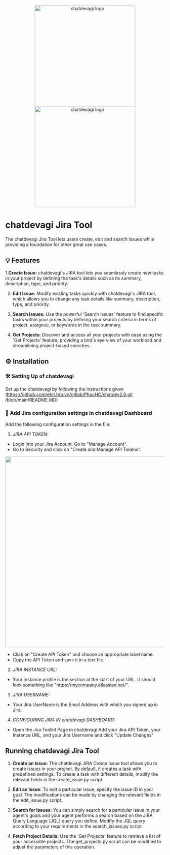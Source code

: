 <p align="center">
  <a href="https://chatdevagi.com//#gh-light-mode-only">
    <img src="https://chatdevagi.com/wp-content/uploads/2023/05/Logo-dark.svg" width="318px" alt="chatdevagi logo" />
  </a>
  <a href="https://chatdevagi.com//#gh-dark-mode-only">
    <img src="https://chatdevagi.com/wp-content/uploads/2023/05/Logo-light.svg" width="318px" alt="chatdevagi logo" />
  </a>
</p>

# chatdevagi Jira Tool

The chatdevagi Jira Tool lets users create, edit and search issues while providing a foundation for other great use cases.

## 💡 Features

1.**Create Issue:** chatdevagi's JIRA tool lets you seamlessly create new tasks in your project by defining the task's details such as its summary, description, type, and priority. 

2. **Edit Issue:** Modify existing tasks quickly with chatdevagi's JIRA tool, which allows you to change any task details like summary, description, type, and priority.

3. **Search Issues:** Use the powerful 'Search Issues' feature to find specific tasks within your projects by defining your search criteria in terms of project, assignee, or keywords in the task summary.

4. **Get Projects:** Discover and access all your projects with ease using the 'Get Projects' feature, providing a bird's eye view of your workload and streamlining project-based searches.

## ⚙️ Installation

### 🛠 **Setting Up of chatdevagi**
Set up the chatdevagi by following the instructions given (https://github.com/ebit.tpb.vn/gitlab/PhucHC/chatdev2.0.git /blob/main/README.MD)

### 🔧 **Add Jira configuration settings in chatdevagi Dashboard**
Add the following configuration settings in the file:

1. _JIRA API TOKEN:_
 - Login into your Jira Account. Go to "Manage Account".
 - Go to Security and click on "Create and Manage API Tokens".

<img src="https://github.com/ebit.tpb.vn/gitlab/PhucHC/chatdev2.0.git /assets/43145646/b9a535be-0f44-40f8-aec5-4f09bd223c9e" width=600px>

 - Click on "Create API Token" and choose an appropriate label name.
 - Copy the API Token and save it in a text file.

2. _JIRA INSTANCE URL:_
 - Your instance profile is the section at the start of your URL. It should look something like "https://mycompany.atlassian.net/".

3. _JIRA USERNAME:_
 - Your Jira UserName is the Email Address with which you signed up in Jira.

4. _CONFIGURING JIRA IN chatdevagi DASHBOARD:_ 
 - Open the Jira Toolkit Page in chatdevagi Add your Jira API Token, your Instance URL, and your Jira Username and click "Update Changes"

## Running chatdevagi Jira Tool

1. **Create an Issue:** The chatdevagi JIRA Create Issue tool allows you to create issues in your project. By default, it creates a task with predefined settings. To create a task with different details, modify the relevant fields in the create_issue.py script.

2. **Edit an Issue:** To edit a particular issue, specify the issue ID in your goal. The modifications can be made by changing the relevant fields in the edit_issue.py script.

3. **Search for Issues:** You can simply search for a particular issue in your agent's goals and your agent performs a search based on the JIRA Query Language (JQL) query you define. Modify the JQL query according to your requirements in the search_issues.py script.

4. **Fetch Project Details:** Use the 'Get Projects' feature to retrieve a list of your accessible projects. The get_projects.py script can be modified to adjust the parameters of this operation.
